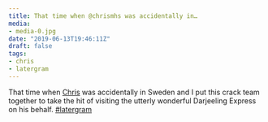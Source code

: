 ```yaml
---
title: That time when @chrismhs was accidentally in…
media:
- media-0.jpg
date: "2019-06-13T19:46:11Z"
draft: false
tags:
- chris
- latergram
---
```

That time when [Chris](/tags/chris) was accidentally in Sweden and I put this crack team together to take the hit of visiting the utterly wonderful Darjeeling Express on his behalf. [#latergram](/tags/latergram)
